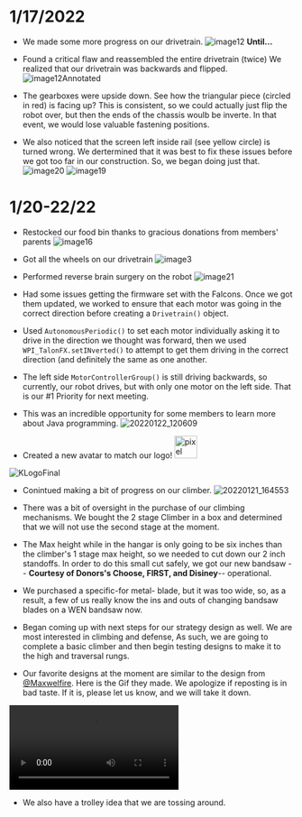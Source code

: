 # 1/17/2022
- We made some more progress on our drivetrain.
![image12](https://user-images.githubusercontent.com/25676667/150695309-919a6705-3e6f-4137-b8cb-e59b764be09b.jpg)
**Until...**

- Found a critical flaw and reassembled the entire drivetrain (twice)
We realized that our drivetrain was backwards and flipped.
![image12Annotated](https://user-images.githubusercontent.com/25676667/150695590-13e8cf77-88ac-44f6-bad2-b61025a309ed.jpg)
- The gearboxes were upside down. See how the triangular piece (circled in red) is facing up? This is consistent, so we could actually just flip the robot over, but then the ends of the chassis woulb be inverte. In that event, we would lose valuable fastening positions.
- We also noticed that the screen left inside rail (see yellow circle) is turned wrong.
We dertermined that it was best to fix these issues before we got too far in our construction.
So, we began doing just that.
![image20](https://user-images.githubusercontent.com/25676667/150695618-4ad9055b-3af1-4856-a5a7-6eb2dce3cdbe.jpg)
![image19](https://user-images.githubusercontent.com/25676667/150695616-71ef6ddd-3643-4185-a27f-9ca079adf213.jpg)

# 1/20-22/22
- Restocked our food bin thanks to gracious donations from members' parents
![image16](https://user-images.githubusercontent.com/25676667/150695874-4b9cef2b-fd84-4a7c-9da6-3d23b132574f.jpg)
- Got all the wheels on our drivetrain
![image3](https://user-images.githubusercontent.com/25676667/150695669-2e59659f-2d52-4f60-92f3-51b0781361c7.jpg)
- Performed reverse brain surgery on the robot
![image21](https://user-images.githubusercontent.com/25676667/150695748-9f4395bb-823b-4e70-9d06-0c951724ef4a.jpg)
- Had some issues getting the firmware set with the Falcons. Once we got them updated, we worked to ensure that each motor was going in the correct direction before creating a `Drivetrain()` object.
- Used `AutonomousPeriodic()` to set each motor individually asking it to drive in the direction we thought was forward, then we used `WPI_TalonFX.setINverted()` to attempt to get them driving in the correct direction (and definitely the same as one another.
- The left side `MotorControllerGroup()` is still driving backwards, so currently, our robot drives, but with only one motor on the left side. That is our #1 Priority for next meeting.
- This was an incredible opportunity for some members to learn more about Java programming.
![20220122_120609](https://user-images.githubusercontent.com/25676667/150696828-3e6e123a-1f61-4406-a50c-c6b0dde25c1f.jpg)

- Created a new avatar to match our logo! <img src= "https://user-images.githubusercontent.com/25676667/150696418-d0f134dc-667b-445a-affa-5c4995fe7c07.png" alt="pixel logo" height= "40" width="40"/>

![KLogoFinal](https://user-images.githubusercontent.com/25676667/150696575-2fac237f-9242-442a-b729-2d1c8cff3dad.png)

- Conintued making a bit of progress on our climber.
![20220121_164553](https://user-images.githubusercontent.com/25676667/150697095-aebf3b58-12a7-4844-9de1-2debd762f8f2.jpg)

- There was a bit of oversight in the purchase of our climbing mechanisms. We bought the 2 stage Climber in a box and determined that we will not use the second stage at the moment. 
- The Max height while in the hangar is only going to be six inches than the climber's 1 stage max height, so we needed to cut down our 2 inch standoffs. In order to do this small cut safely, we got our new bandsaw -- **Courtesy of Donors's Choose, FIRST, and Disiney**-- operational.
- We purchased a specific-for metal- blade, but it was too wide, so, as a result, a few of us really know the ins and outs of changing bandsaw blades on a WEN bandsaw now.
- Began coming up with next steps for our strategy design as well. We are most interested in climbing and defense, As such, we are going to complete a basic climber and then begin testing designs to make it to the high and traversal rungs.
- Our favorite designs at the moment are similar to the design from [@Maxwelfire](https://www.chiefdelphi.com/t/thoughts-on-simple-multi-stage-climbs/399427/25?u=mr.r_2). Here is the Gif they made. We apologize if reposting is in bad taste. If it is, please let us know, and we will take it down.

<video src="https://user-images.githubusercontent.com/25676667/150697390-a788434d-a822-4b5e-8fb3-3eb0df0cf08a.mp4" controls="controls" style="max-width: 730px;"></video>



- We also have a trolley idea that we are tossing around.
